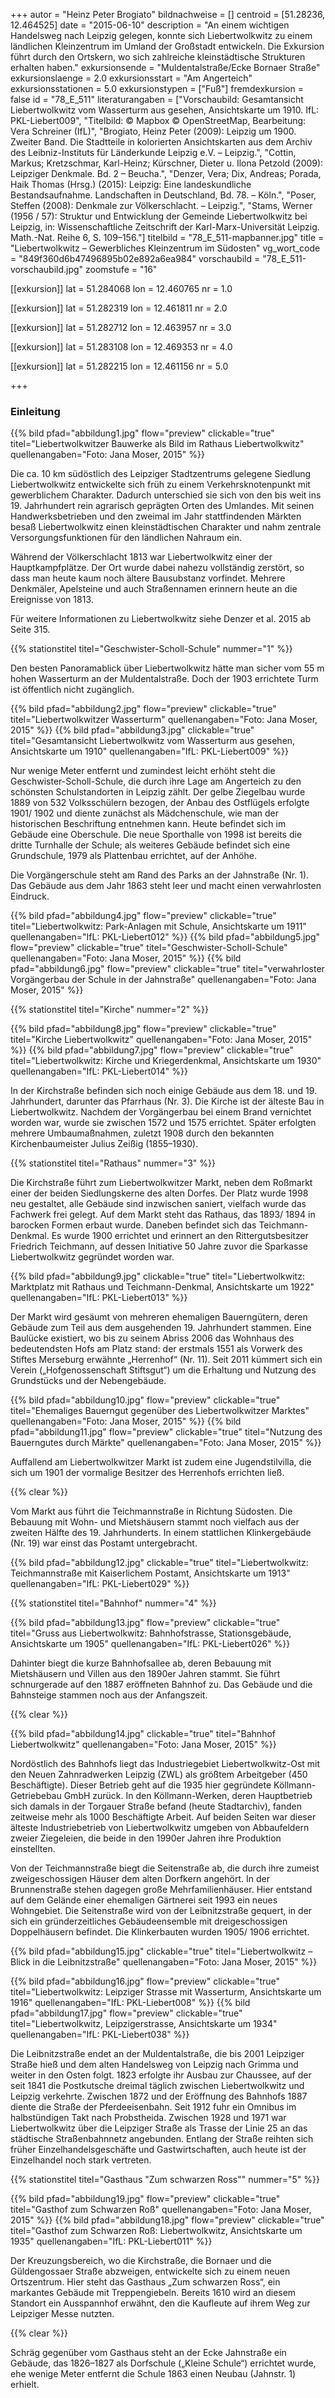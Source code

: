 +++
autor = "Heinz Peter Brogiato"
bildnachweise = []
centroid = [51.28236, 12.464525]
date = "2015-06-10"
description = "An einem wichtigen Handelsweg nach Leipzig gelegen, konnte sich Liebertwolkwitz zu einem ländlichen Kleinzentrum im Umland der Großstadt entwickeln. Die Exkursion führt durch den Ortskern, wo sich zahlreiche kleinstädtische Strukturen erhalten haben."
exkursionsende = "Muldentalstraße/Ecke Bornaer Straße"
exkursionslaenge = 2.0
exkursionsstart = "Am Angerteich"
exkursionsstationen = 5.0
exkursionstypen = ["Fuß"]
fremdexkursion = false
id = "78_E_511"
literaturangaben = ["Vorschaubild: Gesamtansicht Liebertwolkwitz vom Wasserturm aus gesehen, Ansichtskarte um 1910. IfL: PKL-Liebert009", "Titelbild: © Mapbox © OpenStreetMap, Bearbeitung: Vera Schreiner (IfL)", "Brogiato, Heinz Peter (2009): Leipzig um 1900. Zweiter Band. Die Stadtteile in kolorierten Ansichtskarten aus dem Archiv des Leibniz-Instituts für Länderkunde Leipzig e.V. – Leipzig.", "Cottin, Markus; Kretzschmar, Karl-Heinz; Kürschner, Dieter u. Ilona Petzold (2009): Leipziger Denkmale. Bd. 2 – Beucha.", "Denzer, Vera; Dix, Andreas; Porada, Haik Thomas (Hrsg.) (2015): Leipzig: Eine landeskundliche Bestandsaufnahme. Landschaften in Deutschland, Bd. 78. – Köln.", "Poser, Steffen (2008): Denkmale zur Völkerschlacht. – Leipzig.", "Stams, Werner (1956 / 57): Struktur und Entwicklung der Gemeinde Liebertwolkwitz bei Leipzig, in: Wissenschaftliche Zeitschrift der Karl-Marx-Universität Leipzig. Math.-Nat. Reihe 6, S. 109–156."]
titelbild = "78_E_511-mapbanner.jpg"
title = "Liebertwolkwitz – Gewerbliches Kleinzentrum im Südosten"
vg_wort_code = "849f360d6b47496895b02e892a6ea984"
vorschaubild = "78_E_511-vorschaubild.jpg"
zoomstufe = "16"

[[exkursion]]
  lat = 51.284068
  lon = 12.460765
  nr = 1.0

[[exkursion]]
  lat = 51.282319
  lon = 12.461811
  nr = 2.0

[[exkursion]]
  lat = 51.282712
  lon = 12.463957
  nr = 3.0

[[exkursion]]
  lat = 51.283108
  lon = 12.469353
  nr = 4.0

[[exkursion]]
  lat = 51.282215
  lon = 12.461156
  nr = 5.0

+++

### Einleitung

{{% bild pfad="abbildung1.jpg" flow="preview" clickable="true" titel="Liebertwolkwitzer Bauwerke als Bild im Rathaus Liebertwolkwitz" quellenangaben="Foto: Jana Moser, 2015"  %}}

Die ca. 10 km südöstlich des Leipziger Stadtzentrums gelegene Siedlung Liebertwolkwitz entwickelte sich früh zu einem Verkehrsknotenpunkt mit gewerblichem Charakter. Dadurch unterschied sie sich von den bis weit ins 19. Jahrhundert rein agrarisch geprägten Orten des Umlandes. Mit seinen Handwerksbetrieben und den zweimal im Jahr stattfindenden Märkten besaß Liebertwolkwitz einen kleinstädtischen Charakter und nahm zentrale Versorgungsfunktionen für den ländlichen Nahraum ein.

Während der Völkerschlacht 1813 war Liebertwolkwitz einer der Hauptkampfplätze. Der Ort wurde dabei nahezu vollständig zerstört, so dass man heute kaum noch ältere Bausubstanz vorfindet. Mehrere Denkmäler, Apelsteine und auch Straßennamen erinnern heute an die Ereignisse von 1813.

Für weitere Informationen zu Liebertwolkwitz siehe Denzer et al. 2015 ab Seite 315.

{{% stationstitel titel="Geschwister-Scholl-Schule" nummer="1" %}}

Den besten Panoramablick über Liebertwolkwitz hätte man sicher vom 55 m hohen Wasserturm an der Muldentalstraße. Doch der 1903 errichtete Turm ist öffentlich nicht zugänglich.

{{% bild pfad="abbildung2.jpg" flow="preview" clickable="true" titel="Liebertwolkwitzer Wasserturm" quellenangaben="Foto: Jana Moser, 2015"  %}}
{{% bild pfad="abbildung3.jpg" clickable="true" titel="Gesamtansicht Liebertwolkwitz vom Wasserturm aus gesehen, Ansichtskarte um 1910" quellenangaben="IfL: PKL-Liebert009"  %}}

Nur wenige Meter entfernt und zumindest leicht erhöht steht die Geschwister-Scholl-Schule, die durch ihre Lage am Angerteich zu den schönsten Schulstandorten in Leipzig zählt. Der gelbe Ziegelbau wurde 1889 von 532 Volksschülern bezogen, der Anbau des Ostflügels erfolgte 1901/ 1902 und diente zunächst als Mädchenschule, wie man der historischen Beschriftung entnehmen kann. Heute befindet sich im Gebäude eine Oberschule. Die neue Sporthalle von 1998 ist bereits die dritte Turnhalle der Schule; als weiteres Gebäude befindet sich eine Grundschule, 1979 als Plattenbau errichtet, auf der Anhöhe.

Die Vorgängerschule steht am Rand des Parks an der Jahnstraße (Nr. 1). Das Gebäude aus dem Jahr 1863 steht leer und macht einen verwahrlosten Eindruck.

{{% bild pfad="abbildung4.jpg" flow="preview" clickable="true" titel="Liebertwolkwitz: Park-Anlagen mit Schule, Ansichtskarte um 1911" quellenangaben="IfL: PKL-Liebert012"  %}}
{{% bild pfad="abbildung5.jpg" flow="preview" clickable="true" titel="Geschwister-Scholl-Schule" quellenangaben="Foto: Jana Moser, 2015"  %}}
{{% bild pfad="abbildung6.jpg" flow="preview" clickable="true" titel="verwahrloster Vorgängerbau der Schule in der Jahnstraße" quellenangaben="Foto: Jana Moser, 2015"  %}}

{{% stationstitel titel="Kirche" nummer="2" %}}

{{% bild pfad="abbildung8.jpg" flow="preview" clickable="true" titel="Kirche Liebertwolkwitz" quellenangaben="Foto: Jana Moser, 2015"  %}}
{{% bild pfad="abbildung7.jpg" flow="preview" clickable="true" titel="Liebertwolkwitz: Kirche und Kriegerdenkmal, Ansichtskarte um 1930" quellenangaben="IfL: PKL-Liebert014"  %}}

In der Kirchstraße befinden sich noch einige Gebäude aus dem 18. und 19. Jahrhundert, darunter das Pfarrhaus (Nr. 3). Die Kirche ist der älteste Bau in Liebertwolkwitz. Nachdem der Vorgängerbau bei einem Brand vernichtet worden war, wurde sie zwischen 1572 und 1575 errichtet. Später erfolgten mehrere Umbaumaßnahmen, zuletzt 1908 durch den bekannten Kirchenbaumeister Julius Zeißig (1855–1930).

{{% stationstitel titel="Rathaus" nummer="3" %}}

Die Kirchstraße führt zum Liebertwolkwitzer Markt, neben dem Roßmarkt einer der beiden Siedlungskerne des alten Dorfes. Der Platz wurde 1998 neu gestaltet, alle Gebäude sind inzwischen saniert, vielfach wurde das Fachwerk frei gelegt. Auf dem Markt steht das Rathaus, das 1893/ 1894 in barocken Formen erbaut wurde. Daneben befindet sich das Teichmann-Denkmal. Es wurde 1900 errichtet und erinnert an den Rittergutsbesitzer Friedrich Teichmann, auf dessen Initiative 50 Jahre zuvor die Sparkasse Liebertwolkwitz gegründet worden war.

{{% bild pfad="abbildung9.jpg" clickable="true" titel="Liebertwolkwitz: Marktplatz mit Rathaus und Teichmann-Denkmal, Ansichtskarte um 1922" quellenangaben="IfL: PKL-Liebert013"  %}}

Der Markt wird gesäumt von mehreren ehemaligen Bauerngütern, deren Gebäude zum Teil aus dem ausgehenden 19. Jahrhundert stammen. Eine Baulücke existiert, wo bis zu seinem Abriss 2006 das Wohnhaus des bedeutendsten Hofs am Platz stand: der erstmals 1551 als Vorwerk des Stiftes Merseburg erwähnte „Herrenhof“ (Nr. 11). Seit 2011 kümmert sich ein Verein („Hofgenossenschaft Stiftsgut“) um die Erhaltung und Nutzung des Grundstücks und der Nebengebäude.

{{% bild pfad="abbildung10.jpg" flow="preview" clickable="true" titel="Ehemaliges Bauerngut gegenüber des Liebertwolkwitzer Marktes" quellenangaben="Foto: Jana Moser, 2015"  %}}
{{% bild pfad="abbildung11.jpg" flow="preview" clickable="true" titel="Nutzung des Bauerngutes durch Märkte" quellenangaben="Foto: Jana Moser, 2015"  %}}

Auffallend am Liebertwolkwitzer Markt ist zudem eine Jugendstilvilla, die sich um 1901 der vormalige Besitzer des Herrenhofs errichten ließ.

{{% clear  %}}

Vom Markt aus führt die Teichmannstraße in Richtung Südosten. Die Bebauung mit Wohn- und Mietshäusern stammt noch vielfach aus der zweiten Hälfte des 19. Jahrhunderts. In einem stattlichen Klinkergebäude (Nr. 19) war einst das Postamt untergebracht.

{{% bild pfad="abbildung12.jpg" clickable="true" titel="Liebertwolkwitz: Teichmannstraße mit Kaiserlichem Postamt, Ansichtskarte um 1913" quellenangaben="IfL: PKL-Liebert029"  %}}

{{% stationstitel titel="Bahnhof" nummer="4" %}}

{{% bild pfad="abbildung13.jpg" flow="preview" clickable="true" titel="Gruss aus Liebertwolkwitz: Bahnhofstrasse, Stationsgebäude, Ansichtskarte um 1905" quellenangaben="IfL: PKL-Liebert026"  %}}

Dahinter biegt die kurze Bahnhofsallee ab, deren Bebauung mit Mietshäusern und Villen aus den 1890er Jahren stammt. Sie führt schnurgerade auf den 1887 eröffneten Bahnhof zu. Das Gebäude und die Bahnsteige stammen noch aus der Anfangszeit.

{{% clear  %}}

{{% bild pfad="abbildung14.jpg" clickable="true" titel="Bahnhof Liebertwolkwitz" quellenangaben="Foto: Jana Moser, 2015"  %}}

Nordöstlich des Bahnhofs liegt das Industriegebiet Liebertwolkwitz-Ost mit den Neuen Zahnradwerken Leipzig (ZWL) als größtem Arbeitgeber (450 Beschäftigte). Dieser Betrieb geht auf die 1935 hier gegründete Köllmann-Getriebebau GmbH zurück. In den Köllmann-Werken, deren Hauptbetrieb sich damals in der Torgauer Straße befand (heute Stadtarchiv), fanden zeitweise mehr als 1000 Beschäftigte Arbeit. Auf beiden Seiten war dieser älteste Industriebetrieb von Liebertwolkwitz umgeben von Abbaufeldern zweier Ziegeleien, die beide in den 1990er Jahren ihre Produktion einstellten.

Von der Teichmannstraße biegt die Seitenstraße ab, die durch ihre zumeist zweigeschossigen Häuser dem alten Dorfkern angehört. In der Brunnenstraße stehen dagegen große Mehrfamilienhäuser. Hier entstand auf dem Gelände einer ehemaligen Gärtnerei seit 1993 ein neues Wohngebiet. Die Seitenstraße wird von der Leibnitzstraße gequert, in der sich ein gründerzeitliches Gebäudeensemble mit dreigeschossigen Doppelhäusern befindet. Die Klinkerbauten wurden 1905/ 1906 errichtet.

{{% bild pfad="abbildung15.jpg" clickable="true" titel="Liebertwolkwitz – Blick in die Leibnitzstraße" quellenangaben="Foto: Jana Moser, 2015"  %}}

{{% bild pfad="abbildung16.jpg" flow="preview" clickable="true" titel="Liebertwolkwitz: Leipziger Strasse mit Wasserturm, Ansichtskarte um 1916" quellenangaben="IfL: PKL-Liebert008"  %}}
{{% bild pfad="abbildung17.jpg" flow="preview" clickable="true" titel="Liebertwolkwitz, Leipzigerstrasse, Ansichtskarte um 1934" quellenangaben="IfL: PKL-Liebert038"  %}}

Die Leibnitzstraße endet an der Muldentalstraße, die bis 2001 Leipziger Straße hieß und dem alten Handelsweg von Leipzig nach Grimma und weiter in den Osten folgt. 1823 erfolgte ihr Ausbau zur Chaussee, auf der seit 1841 die Postkutsche dreimal täglich zwischen Liebertwolkwitz und Leipzig verkehrte. Zwischen 1872 und der Eröffnung des Bahnhofs 1887 diente die Straße der Pferdeeisenbahn. Seit 1912 fuhr ein Omnibus im halbstündigen Takt nach Probstheida. Zwischen 1928 und 1971 war Liebertwolkwitz über die Leipziger Straße als Trasse der Linie 25 an das städtische Straßenbahnnetz angebunden. Entlang der Straße reihten sich früher Einzelhandelsgeschäfte und Gastwirtschaften, auch heute ist der Einzelhandel noch stark vertreten.

{{% stationstitel titel="Gasthaus \"Zum schwarzen Ross\"" nummer="5" %}}

{{% bild pfad="abbildung19.jpg" flow="preview" clickable="true" titel="Gasthof zum Schwarzen Roß" quellenangaben="Foto: Jana Moser, 2015"  %}}
{{% bild pfad="abbildung18.jpg" flow="preview" clickable="true" titel="Gasthof zum Schwarzen Roß: Liebertwolkwitz, Ansichtskarte um 1935" quellenangaben="IfL: PKL-Liebert011"  %}}

Der Kreuzungsbereich, wo die Kirchstraße, die Bornaer und die Güldengossaer Straße abzweigen, entwickelte sich zu einem neuen Ortszentrum. Hier steht das Gasthaus „Zum schwarzen Ross“, ein markantes Gebäude mit Treppengiebeln. Bereits 1610 wird an diesem Standort ein Ausspannhof erwähnt, den die Kaufleute auf ihrem Weg zur Leipziger Messe nutzten.

{{% clear  %}}

Schräg gegenüber vom Gasthaus steht an der Ecke Jahnstraße ein Gebäude, das 1826–1827 als Dorfschule („Kleine Schule“) errichtet wurde, ehe wenige Meter entfernt die Schule 1863 einen Neubau (Jahnstr. 1) erhielt.

